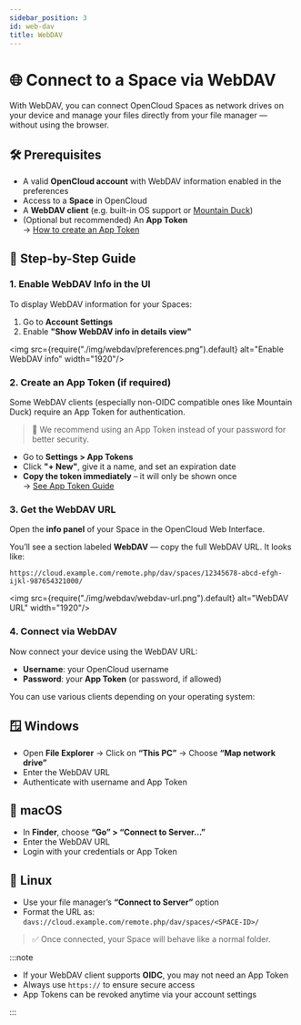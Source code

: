 ```yaml
---
sidebar_position: 3
id: web-dav
title: WebDAV
---
```


# 🌐 Connect to a Space via WebDAV

With WebDAV, you can connect OpenCloud Spaces as network drives on your device and manage your files directly from your file manager — without using the browser.

## 🛠️ Prerequisites

- A valid **OpenCloud account** with WebDAV information enabled in the preferences
- Access to a **Space** in OpenCloud
- A **WebDAV client** (e.g. built-in OS support or [Mountain Duck](https://mountainduck.io/))
- (Optional but recommended) An **App Token**  
  → [How to create an App Token](./app-tokens.md)

## 🔧 Step-by-Step Guide

### 1. Enable WebDAV Info in the UI

To display WebDAV information for your Spaces:

1. Go to **Account Settings**
2. Enable **"Show WebDAV info in details view"**

<img src={require("./img/webdav/preferences.png").default} alt="Enable WebDAV info" width="1920"/>

### 2. Create an App Token (if required)

Some WebDAV clients (especially non-OIDC compatible ones like Mountain Duck) require an App Token for authentication.

> 🔐 We recommend using an App Token instead of your password for better security.

- Go to **Settings > App Tokens**
- Click **"+ New"**, give it a name, and set an expiration date
- **Copy the token immediately** – it will only be shown once  
  → [See App Token Guide](./app-tokens.md)

### 3. Get the WebDAV URL

Open the **info panel** of your Space in the OpenCloud Web Interface.

You’ll see a section labeled **WebDAV** — copy the full WebDAV URL. It looks like:

`https://cloud.example.com/remote.php/dav/spaces/12345678-abcd-efgh-ijkl-987654321000/`

<img src={require("./img/webdav/webdav-url.png").default} alt="WebDAV URL" width="1920"/>

### 4. Connect via WebDAV

Now connect your device using the WebDAV URL:

- **Username**: your OpenCloud username
- **Password**: your **App Token** (or password, if allowed)

You can use various clients depending on your operating system:

## 🪟 Windows

- Open **File Explorer** → Click on **“This PC”** → Choose **“Map network drive”**
- Enter the WebDAV URL
- Authenticate with username and App Token

## 🍎 macOS

- In **Finder**, choose **“Go” > “Connect to Server…”**
- Enter the WebDAV URL
- Login with your credentials or App Token

## 🐧 Linux

- Use your file manager’s **“Connect to Server”** option
- Format the URL as:  
  `davs://cloud.example.com/remote.php/dav/spaces/<SPACE-ID>/`

> ✅ Once connected, your Space will behave like a normal folder.

:::note

- If your WebDAV client supports **OIDC**, you may not need an App Token
- Always use `https://` to ensure secure access
- App Tokens can be revoked anytime via your account settings

:::
